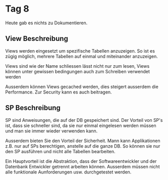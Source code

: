 # Tag 8

Heute gab es nichts zu Dokumentieren.

## View Beschreibung

Views werden eingesetzt um spezifische Tabellen anzuzeigen. So ist es zügig möglich, mehrere Tabellen auf einmal und miteinander anzuzeigen.

Views sind wie der Name schliessen lässt nicht nur zum lesen, Views können unter gewissen bedingungen auch zum Schreiben verwendet werden

Ausserdem können Views gecached werden, dies steigert ausserdem die Performance. Zur Security kann es auch beitragen.

## SP Beschreibung

SP sind Anweisungen, die auf der DB gespeichert sind. Der Vorteil von SP's ist, dass sie schneller sind, da sie nur einmal eingelesen werden müssen und man sie immer wieder verwenden kann.

Ausserdem bieten Sie den Vorteil der Sicherheit. Mann kann Applikationen z.B. nur auf SPs berechtigen, anstelle auf die ganze DB. So können sie nur den SP ausführen und nicht alle Tabellen bearbeiten.

Ein Hauptvorteil ist die Abstraktion, dass der Softwareentwickler und der Datenbank Entwickler getrennt arbeiten können. Ausserdem müssen nicht alle funktionale Aunforderungen usw. durchgetestet werden.
